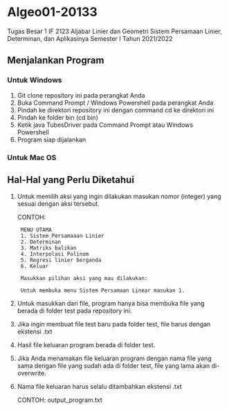 
# Algeo01-20133

Tugas Besar 1 IF 2123 Aljabar Linier dan Geometri Sistem Persamaan Linier, Determinan, dan Aplikasinya Semester I Tahun 2021/2022

## Menjalankan Program

### Untuk Windows

1. Git clone repository ini pada perangkat Anda
2. Buka Command Prompt / Windows Powershell pada perangkat Anda
3. Pindah ke direktori repository ini dengan  command cd ke direktori ini
4. Pindah ke folder bin (cd bin)
5. Ketik java TubesDriver pada Command Prompt atau Windows Powershell
6. Program siap dijalankan

### Untuk Mac OS


## Hal-Hal yang Perlu Diketahui

1. Untuk memilih aksi yang ingin dilakukan masukan nomor (integer) yang sesuai dengan aksi tersebut.

    CONTOH:

        MENU UTAMA
        1. Sistem Persamaaan Linier
        2. Determinan
        3. Matriks balikan
        4. Interpolasi Polinom
        5. Regresi linier berganda
        6. Keluar

        Masukkan pilihan aksi yang mau dilakukan:

        Untuk membuka menu Sistem Persamaan Linear masukan 1.
2. Untuk masukkan dari file, program hanya bisa membuka file yang berada di folder test pada repository ini.
3. Jika ingin membuat file test baru pada folder test, file harus dengan ekstensi .txt
4. Hasil file keluaran program berada di folder test.
5. Jika Anda menamakan file keluaran program dengan nama file yang sama dengan file yang sudah ada di folder test, file yang lama akan di-overwrite.
6. Nama file keluaran harus selalu ditambahkan ekstensi .txt

    CONTOH:
        output_program.txt
